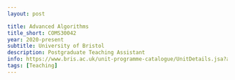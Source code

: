 ```yaml
---
layout: post

title: Advanced Algorithms
title_short: COMS30042
year: 2020-present
subtitle: University of Bristol
description: Postgraduate Teaching Assistant
info: https://www.bris.ac.uk/unit-programme-catalogue/UnitDetails.jsa?ayrCode=20%2F21&unitCode=COMS30042
tags: [Teaching]
---
```


